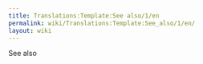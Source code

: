 ```yaml
---
title: Translations:Template:See also/1/en
permalink: wiki/Translations:Template:See_also/1/en/
layout: wiki
---
```


See also
